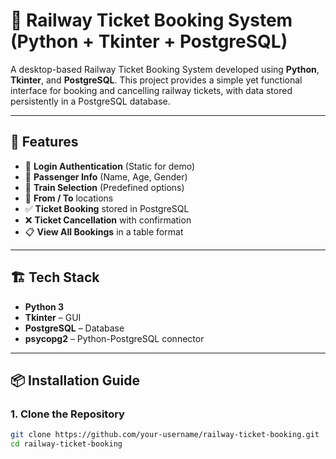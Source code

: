 # 🚆 Railway Ticket Booking System (Python + Tkinter + PostgreSQL)

A desktop-based Railway Ticket Booking System developed using **Python**, **Tkinter**, and **PostgreSQL**. This project provides a simple yet functional interface for booking and cancelling railway tickets, with data stored persistently in a PostgreSQL database.

---

## 🧰 Features

- 🔐 **Login Authentication** (Static for demo)
- 🧍 **Passenger Info** (Name, Age, Gender)
- 🚉 **Train Selection** (Predefined options)
- 📍 **From / To** locations
- ✅ **Ticket Booking** stored in PostgreSQL
- ❌ **Ticket Cancellation** with confirmation
- 📋 **View All Bookings** in a table format

---

## 🏗️ Tech Stack

- **Python 3**
- **Tkinter** – GUI
- **PostgreSQL** – Database
- **psycopg2** – Python-PostgreSQL connector

---

## 📦 Installation Guide

### 1. Clone the Repository

```bash
git clone https://github.com/your-username/railway-ticket-booking.git
cd railway-ticket-booking
